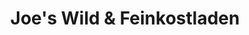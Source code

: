 ---
title: "Joe's Wild & Feinkostladen"
url: /berlin/joes-wild-und-feinkostladen/
shop: Feinkost
---